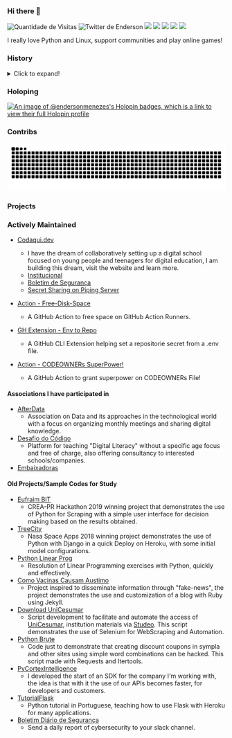 ### Hi there 🐍

<p align="left">
  <!-- Contator de Visitas -->
  <img src="https://komarev.com/ghpvc/?username=endersonmenezes" alt="Quantidade de Visitas" />

  <!-- Twitter -->
  <a src="https://twitter.com/iluendido">
    <img src="https://img.shields.io/twitter/follow/iluendido?style=social" alt="Twitter de Enderson">
  </a>

  <!-- LinkedIn -->
  <a src="https://www.linkedin.com/in/endersonmenezes/">
    <img src="https://img.shields.io/twitter/url?label=LinkedIn&logo=linkedin&style=social&url=https%3A%2F%2Fwww.linkedin.com%2Fin%2Fendersonmenezes%2F">
  </a>

  <!-- Telegram -->
  <a src="https://t.me/endersonmc">
    <img src="https://img.shields.io/twitter/url?label=Telegram&logo=telegram&style=social&url=https%3A%2F%2Ft.me%2Fendersonmc">
  </a>

  <!-- Keybase -->
  <a src="https://keybase.io/enderson">
    <img src="https://img.shields.io/twitter/url?label=Keybase&logo=keybase&style=social&url=https%3A%2F%2Fkeybase.io%2Fenderson">
  </a>

  <!-- Instagram -->
  <a src="https://www.instagram.com/enderson.dev/">
    <img src="https://img.shields.io/twitter/url?label=Instagram&logo=instagram&style=social&url=https%3A%2F%2Fwww.instagram.com%2Filuendido%2F">
  </a>

  <!-- Reddit -->
  <a src="https://www.reddit.com/user/endersonmc">
    <img src="https://img.shields.io/twitter/url?label=Reddit&logo=reddit&style=social&url=https%3A%2F%2Fwww.reddit.com%2Fuser%2Fendersonmenezes">
  </a>
</p>

I really love Python and Linux, support communities and play online games!

### History

<details>
  <summary>Click to expand!</summary>
  
You already know my name, my idea has always been to provide digital solutions for people and companies in an easy way, even without knowing what that was right. In mid-2006, I started my studies in Pascal with Binary Tree, since then I fell in love with Algorithms and Programming, in 2008 I opened my first site **NarutoLife.tk**, making all episodes of an Anime available online, a site built entirely in **HTML** 😜. Years later, together with [Gustavo Quinalha](https://github.com/gustavoquinalha), we started to create online radios **Bestdesigner.com.br**, work that became Hosting for Sites and Games, my first venture.

![Years Later](https://i.ytimg.com/vi/K5bgq69ujs4/hqdefault.jpg)

I began my journey studying physics in 2014 at the State University of Maringá (UEM), with dreams of becoming a computational physicist. During this time, I also started working with a childhood friend, Jean Nogueira. In 2017, we launched **DigitalFriends**, a digital agency aimed at helping small businesses and associations establish their online presence.

In 2018, in collaboration with [Orbital Aceleradora de Startups](https://orbital.ac), I contributed to creating a better ecosystem for startups in Maringá and the surrounding region. It was a fulfilling experience to help individuals and companies bring their startup ideas to life.

In 2019, I joined the Governance, Risk, and Compliance department at [UniCesumar](https://unicesumar.edu.br). My role involved automating internal audit processes and improving data-driven decisions through integrations and analyses. I continued in this role until September 2020.

Following my stint at UniCesumar, I worked at [Cortex Intelligence](https://cortex-intelligence.com) as a Data Engineer. Here, I had the opportunity to work with some of Brazil’s most valuable companies, using cutting-edge technology for data integrations.

In 2021/2022 I helped [Stone Payments](http://stone.co/) to grow, being part of the infrastructure team and developing automation's that help this team and the entire company.

After my time at Stone Payments, I joined [Toku](https://trytoku.com), where I helped automate recurring payments across Latin America, primarily working on an internal platform.

Now, I have returned to Stone Payments with a renewed focus and dream of transforming the entire development experience. I am excited to continue making a difference and help the company reach new heights.

</details>

### Holoping

[![An image of @endersonmenezes's Holopin badges, which is a link to view their full Holopin profile](https://holopin.me/endersonmenezes)](https://holopin.io/@endersonmenezes)

### Contribs

<picture>
  <source media="(prefers-color-scheme: dark)" srcset="https://github.com/endersonmenezes/endersonmenezes/blob/output/github-snake-dark.svg" />
  <source media="(prefers-color-scheme: light)" srcset="https://github.com/endersonmenezes/endersonmenezes/blob/output/github-snake.svg" />
  <img alt="github-snake" src="https://github.com/endersonmenezes/endersonmenezes/blob/output/github-snake.svg" />
</picture>

### Projects

### Actively Maintained

- [Codaqui.dev](https://codaqui.dev)
  - I have the dream of collaboratively setting up a digital school focused on young people and teenagers for digital education, I am building this dream, visit the website and learn more.
  - [Institucional](https://github.com/codaqui/institucional)
  - [Boletim de Segurança](https://github.com/codaqui/boletim-diario-seguranca)
  - [Secret Sharing on Piping Server](https://github.com/codaqui/secret-sharing)

- [Action - Free-Disk-Space](https://github.com/endersonmenezes/free-disk-space)
  - A GitHub Action to free space on GitHub Action Runners.
- [GH Extension - Env to Repo](https://github.com/endersonmenezes/gh-env-to-repo)
  - A GitHub CLI Extension helping set a repositorie secret from a .env file.
- [Action - CODEOWNERs SuperPower!](https://github.com/endersonmenezes/codeowners-superpowers)
  - A GitHub Action to grant superpower on CODEOWNERs File!

#### Associations I have participated in

- [AfterData](https://afterdata.in)
  - Association on Data and its approaches in the technological world with a focus on organizing monthly meetings and sharing digital knowledge.
- [Desafio do Código](https://desafiodocodigo.com.br)
  - Platform for teaching "Digital Literacy" without a specific age focus and free of charge, also offering consultancy to interested schools/companies.
- [Embaixadoras](https://embaixadoras.ok.org.br/)

#### Old Projects/Sample Codes for Study

- [Eufraim BIT](https://github.com/endersonmenezes/eufraim)
  - CREA-PR Hackathon 2019 winning project that demonstrates the use of Python for Scraping with a simple user interface for decision making based on the results obtained.
- [TreeCity](https://github.com/endersonmenezes/treecity)
  - Nasa Space Apps 2018 winning project demonstrates the use of Python with Django in a quick Deploy on Heroku, with some initial model configurations.
- [Python Linear Prog](https://github.com/endersonmenezes/python-linear-programming)
  - Resolution of Linear Programming exercises with Python, quickly and effectively.
- [Como Vacinas Causam Austimo](https://github.com/endersonmenezes/como-vacinas-causam-autismo)
  - Project inspired to disseminate information through "fake-news", the project demonstrates the use and customization of a blog with Ruby using Jekyll.
- [Download UniCesumar](https://github.com/endersonmenezes/download-slides-unicesumar)
  - Script development to facilitate and automate the access of [UniCesumar](https://unicesumar.edu.br), institution materials via [Studeo](http://studeo.unicesumar.edu.br/). This script demonstrates the use of Selenium for WebScraping and Automation.
- [Python Brute](https://github.com/endersonmenezes/pythonbrute)
  - Code just to demonstrate that creating discount coupons in sympla and other sites using simple word combinations can be hacked. This script made with Requests and Itertools.
- [PyCortexIntelligence](https://github.com/endersonmenezes/pycortexintelligence)
  - I developed the start of an SDK for the company I'm working with, the idea is that with it the use of our APIs becomes faster, for developers and customers.
- [TutorialFlask](https://github.com/endersonmenezes/tutorialflask)
  - Python tutorial in Portuguese, teaching how to use Flask with Heroku for many applications.
- [Boletim Diário de Segurança](https://github.com/endersonmenezes/boletim-diario-seguranca)
  - Send a daily report of cybersecurity to your slack channel.
